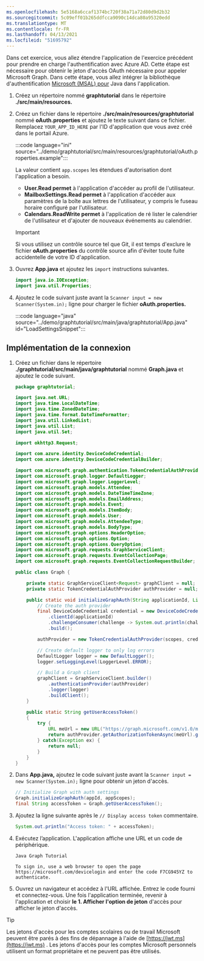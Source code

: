 ```yaml
---
ms.openlocfilehash: 5e5168a6ccaf1374bc720f38a71a72d80d9d2b32
ms.sourcegitcommit: 5c09eff01b265ddfcca9090c14dca80a95320edd
ms.translationtype: MT
ms.contentlocale: fr-FR
ms.lasthandoff: 04/13/2021
ms.locfileid: "51695792"
---
```

<!-- markdownlint-disable MD002 MD041 -->

Dans cet exercice, vous allez étendre l'application de l'exercice précédent pour prendre en charge l'authentification avec Azure AD. Cette étape est nécessaire pour obtenir le jeton d'accès OAuth nécessaire pour appeler Microsoft Graph. Dans cette étape, vous allez intégrer la bibliothèque d'authentification [Microsoft (MSAL) pour](https://github.com/AzureAD/microsoft-authentication-library-for-java) Java dans l'application.

1. Créez un répertoire nommé **graphtutorial** dans le répertoire **./src/main/resources.**

1. Créez un fichier dans le répertoire **./src/main/resources/graphtutorial** nommé **oAuth.properties** et ajoutez le texte suivant dans ce fichier. Remplacez `YOUR_APP_ID_HERE` par l'ID d'application que vous avez créé dans le portail Azure.

    :::code language="ini" source="../demo/graphtutorial/src/main/resources/graphtutorial/oAuth.properties.example":::

    La valeur contient `app.scopes` les étendues d'autorisation dont l'application a besoin.

    - **User.Read permet** à l'application d'accéder au profil de l'utilisateur.
    - **MailboxSettings.Read permet** à l'application d'accéder aux paramètres de la boîte aux lettres de l'utilisateur, y compris le fuseau horaire configuré par l'utilisateur.
    - **Calendars.ReadWrite permet** à l'application de ré lister le calendrier de l'utilisateur et d'ajouter de nouveaux événements au calendrier.

    > [!IMPORTANT]
    > Si vous utilisez un contrôle source tel que Git, il est temps d'exclure le fichier **oAuth.properties** du contrôle source afin d'éviter toute fuite accidentelle de votre ID d'application.

1. Ouvrez **App.java** et ajoutez les `import` instructions suivantes.

    ```java
    import java.io.IOException;
    import java.util.Properties;
    ```

1. Ajoutez le code suivant juste avant la `Scanner input = new Scanner(System.in);` ligne pour charger le fichier **oAuth.properties.**

    :::code language="java" source="../demo/graphtutorial/src/main/java/graphtutorial/App.java" id="LoadSettingsSnippet":::

## <a name="implement-sign-in"></a>Implémentation de la connexion

1. Créez un fichier dans le répertoire **./graphtutorial/src/main/java/graphtutorial** nommé **Graph.java** et ajoutez le code suivant.

    ```java
    package graphtutorial;

    import java.net.URL;
    import java.time.LocalDateTime;
    import java.time.ZonedDateTime;
    import java.time.format.DateTimeFormatter;
    import java.util.LinkedList;
    import java.util.List;
    import java.util.Set;

    import okhttp3.Request;

    import com.azure.identity.DeviceCodeCredential;
    import com.azure.identity.DeviceCodeCredentialBuilder;

    import com.microsoft.graph.authentication.TokenCredentialAuthProvider;
    import com.microsoft.graph.logger.DefaultLogger;
    import com.microsoft.graph.logger.LoggerLevel;
    import com.microsoft.graph.models.Attendee;
    import com.microsoft.graph.models.DateTimeTimeZone;
    import com.microsoft.graph.models.EmailAddress;
    import com.microsoft.graph.models.Event;
    import com.microsoft.graph.models.ItemBody;
    import com.microsoft.graph.models.User;
    import com.microsoft.graph.models.AttendeeType;
    import com.microsoft.graph.models.BodyType;
    import com.microsoft.graph.options.HeaderOption;
    import com.microsoft.graph.options.Option;
    import com.microsoft.graph.options.QueryOption;
    import com.microsoft.graph.requests.GraphServiceClient;
    import com.microsoft.graph.requests.EventCollectionPage;
    import com.microsoft.graph.requests.EventCollectionRequestBuilder;

    public class Graph {

        private static GraphServiceClient<Request> graphClient = null;
        private static TokenCredentialAuthProvider authProvider = null;

        public static void initializeGraphAuth(String applicationId, List<String> scopes) {
            // Create the auth provider
            final DeviceCodeCredential credential = new DeviceCodeCredentialBuilder()
                .clientId(applicationId)
                .challengeConsumer(challenge -> System.out.println(challenge.getMessage()))
                .build();

            authProvider = new TokenCredentialAuthProvider(scopes, credential);

            // Create default logger to only log errors
            DefaultLogger logger = new DefaultLogger();
            logger.setLoggingLevel(LoggerLevel.ERROR);

            // Build a Graph client
            graphClient = GraphServiceClient.builder()
                .authenticationProvider(authProvider)
                .logger(logger)
                .buildClient();
        }

        public static String getUserAccessToken()
        {
            try {
                URL meUrl = new URL("https://graph.microsoft.com/v1.0/me");
                return authProvider.getAuthorizationTokenAsync(meUrl).get();
            } catch(Exception ex) {
                return null;
            }
        }
    }
    ```

1. Dans **App.java,** ajoutez le code suivant juste avant la `Scanner input = new Scanner(System.in);` ligne pour obtenir un jeton d'accès.

    ```java
    // Initialize Graph with auth settings
    Graph.initializeGraphAuth(appId, appScopes);
    final String accessToken = Graph.getUserAccessToken();
    ```

1. Ajoutez la ligne suivante après le `// Display access token` commentaire.

    ```java
    System.out.println("Access token: " + accessToken);
    ```

1. Exécutez l’application. L'application affiche une URL et un code de périphérique.

    ```Shell
    Java Graph Tutorial

    To sign in, use a web browser to open the page https://microsoft.com/devicelogin and enter the code F7CG945YZ to authenticate.
    ```

1. Ouvrez un navigateur et accédez à l'URL affichée. Entrez le code fourni et connectez-vous. Une fois l'application terminée, revenir à l'application et choisir **le 1. Afficher l'option de jeton** d'accès pour afficher le jeton d'accès.

> [!TIP]
> Les jetons d'accès pour les comptes scolaires ou de travail Microsoft peuvent être parés à des fins de dépannage à l'aide de [https://jwt.ms](https://jwt.ms) . Les jetons d'accès pour les comptes Microsoft personnels utilisent un format propriétaire et ne peuvent pas être utilisés.
